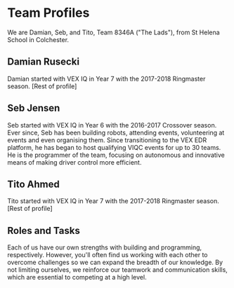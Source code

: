 # Team Profiles

We are Damian, Seb, and Tito, Team 8346A ("The Lads"), from St Helena School in Colchester.

## Damian Rusecki

Damian started with VEX IQ in Year 7 with the 2017-2018 Ringmaster season. [Rest of profile]

## Seb Jensen

Seb started with VEX IQ in Year 6 with the 2016-2017 Crossover season. Ever since, Seb has been building robots, attending events, volunteering at events and even organising them. Since transitioning to the VEX EDR platform, he has began to host qualifying VIQC events for up to 30 teams. He is the programmer of the team, focusing on autonomous and innovative means of making driver control more efficient.

## Tito Ahmed

Tito started with VEX IQ in Year 7 with the 2017-2018 Ringmaster season. [Rest of profile]

## Roles and Tasks

Each of us have our own strengths with building and programming, respectively. However, you'll often find us working with each other to overcome challenges so we can expand the breadth of our knowledge. By not limiting ourselves, we reinforce our teamwork and communication skills, which are essential to competing at a high level.
